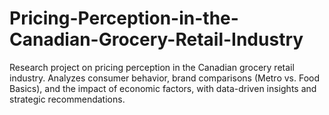 # Pricing-Perception-in-the-Canadian-Grocery-Retail-Industry
Research project on pricing perception in the Canadian grocery retail industry. Analyzes consumer behavior, brand comparisons (Metro vs. Food Basics), and the impact of economic factors, with data-driven insights and strategic recommendations.
